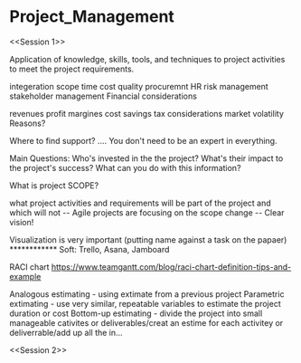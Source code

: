 # Project_Management

<<Session 1>>

Application of knowledge, skills, tools, and techniques to project activities to meet the project requirements.

integeration
scope
time
cost
quality
procuremnt
HR
risk management
stakeholder management
Financial considerations

revenues
profit margines
cost savings
tax considerations
market volatility
Reasons?

Where to find support? .... You don't need to be an expert in everything.

Main Questions: Who's invested in the the project? What's their impact to the project's success? What can you do with this information?

What is project SCOPE?

what project activities and requirements will be part of the project and which will not
-- Agile projects are focusing on the scope change -- Clear vision!

Visualization is very important (putting name against a task on the papaer) ************ Soft: Trello, Asana, Jamboard

RACI chart https://www.teamgantt.com/blog/raci-chart-definition-tips-and-example

Analogous estimating - using extimate from a previous project Parametric extimating - use very similar, repeatable variables to estimate the project duration or cost Bottom-up estimating - divide the project into small manageable cativites or deliverables/creat an estime for each activitey or deliverrable/add up all the in...

<<Session 2>>
